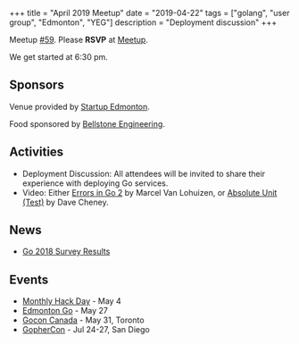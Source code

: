 +++
title = "April 2019 Meetup"
date = "2019-04-22"
tags = ["golang", "user group", "Edmonton", "YEG"]
description = "Deployment discussion"
+++

Meetup [#59](https://github.com/edmontongo/presentations/issues/99). Please **RSVP** at [Meetup](https://www.meetup.com/startupedmonton/events/bclwwpyzgbdc/).

We get started at 6:30 pm.

## Sponsors

Venue provided by [Startup Edmonton](https://www.startupedmonton.com/).

Food sponsored by [Bellstone Engineering](https://bellstone.ca/). 

## Activities

* Deployment Discussion: All attendees will be invited to share their experience with deploying Go services.
* Video: Either [Errors in Go 2](https://www.youtube.com/watch?v=SeVxmQl9Wmk) by Marcel Van Lohuizen, or [Absolute Unit (Test)](https://www.youtube.com/watch?v=UKe5sX1dZ0k) by Dave Cheney.

## News

* [Go 2018 Survey Results](https://blog.golang.org/survey2018-results)

## Events

* [Monthly Hack Day](https://www.meetup.com/startupedmonton/events/rrntrqyzhbgb/) - May 4
* [Edmonton Go](https://www.meetup.com/startupedmonton/events/bclwwpyzhbkc/) - May 27
* [Gocon Canada](https://gocon.ca/) - May 31, Toronto
* [GopherCon](https://www.gophercon.com/) - Jul 24-27, San Diego

